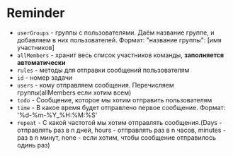 # Reminder
+ `userGroups` - группы с пользователями. Даём название группе, и добавляем в них пользователей. Формат: "название группы": [имя участников]
+ `allMembers` - хранит весь список участников команды, **заполняется автоматически**   
+ `rules` - методы для отправки сообщений пользователям   
+ `id` - номер задачи   
+ `users` - кому отправляем сообщения. Перечисляем группы(allMembers если хотим всем)   
+ `todo` - Сообщение, которое мы хотим отправить пользователям   
+ `time` - В какое время будет отправлено первое сообщение. Формат: '%d-%m-%Y_%H:%M:%S'   
+ `repeat` - С какой частотой мы хотим отправлять сообщения.(Days - отправлять раз в n дней, hours - отправлять раз в n часов, minutes - раз в n минут, none - если хотим, чтобы сообщение отправилось одинь раз)

